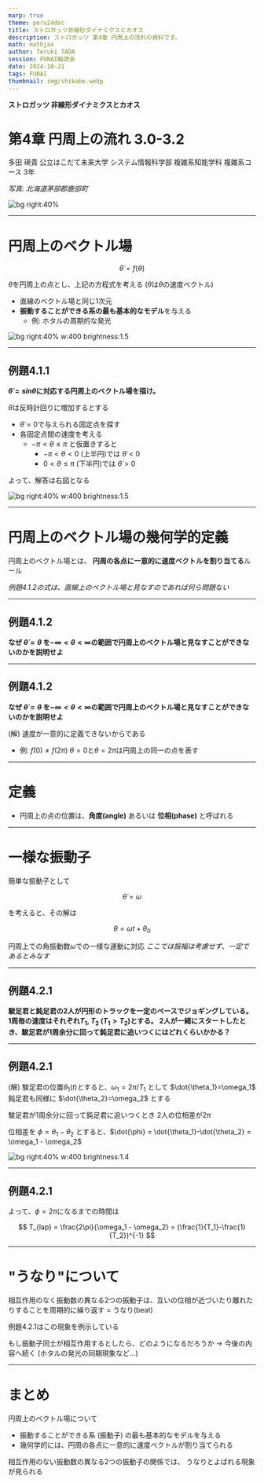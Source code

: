 ```yaml
---
marp: true
theme: peru24doc
title: ストロガッツ非線形ダイナミクスとカオス
description: ストロガッツ 第4章 円周上の流れの資料です。
math: mathjax
author: Teruki TADA
session: FUNAI輪読会
date: 2024-10-21
tags: FUNAI
thumbnail: img/shikabe.webp
---
```


**ストロガッツ 非線形ダイナミクスとカオス**
# 第4章 円周上の流れ 3.0-3.2

多田 瑛貴
公立はこだて未来大学 システム情報科学部
複雑系知能学科 複雑系コース 3年

*写真: 北海道茅部郡鹿部町*

![bg right:40%](img/shikabe.webp)

---

# 円周上のベクトル場

$$ \dot{\theta} = f(\theta) $$

$\theta$を円周上の点とし、上記の方程式を考える
($\dot{\theta}$は$\theta$の速度ベクトル)

- 直線のベクトル場と同じ1次元
- **振動することができる系の最も基本的なモデル**を与える
  - 例: ホタルの周期的な発光

![bg right:40% w:400 brightness:1.5](img/401.webp)

---

## 例題4.1.1

**$\dot{\theta}=sin\theta$に対応する円周上のベクトル場を描け。**


$\theta$は反時計回りに増加するとする

- $\dot{\theta} = 0$で与えられる固定点を探す
- 各固定点間の速度を考える
  - $-\pi < \theta \le \pi$ と仮置きすると
    - $-\pi < \theta < 0$ (上半円)では $\dot{\theta} < 0$
    - $0 < \theta \le \pi$ (下半円)では $\dot{\theta} > 0$

よって、解答は右図となる

![bg right:40% w:400 brightness:1.5](img/411.webp)

---

# 円周上のベクトル場の幾何学的定義

円周上のベクトル場とは、
**円周の各点に一意的に速度ベクトルを割り当てる**ルール

*例題4.1.2の式は、直線上のベクトル場と見なすのであれば何ら問題ない*

---

## 例題4.1.2

**なぜ $\dot{\theta}=\theta$ を$-\infty<\theta<\infty$の範囲で円周上のベクトル場と見なすことができないのかを説明せよ**

---

## 例題4.1.2

**なぜ $\dot{\theta}=\theta$ を$-\infty<\theta<\infty$の範囲で円周上のベクトル場と見なすことができないのかを説明せよ**

(解) 速度が一意的に定義できないからである
- 例: $f(0) \neq f(2\pi)$
$\theta=0$と$\theta=2\pi$は円周上の同一の点を表す

--- 

# 定義

- 円周上の点の位置は、**角度(angle)** あるいは **位相(phase)** と呼ばれる

---

# 一様な振動子

簡単な振動子として

$$ \dot{\theta} = \omega $$

を考えると、その解は

$$ \theta = \omega t + \theta_0 $$

円周上での角振動数$\omega$での一様な運動に対応
*ここでは振幅は考慮せず、一定であるとみなす*

---

## 例題4.2.1

**駿足君と鈍足君の2人が円形のトラックを一定のペースでジョギングしている。
1周毎の速度はそれぞれ$T_1$, $T_2$ ($T_1 > T_2$)とする。
2人が一緒にスタートしたとき、駿足君が1周余分に回って鈍足君に追いつくにはどれくらいかかる？**

---

## 例題4.2.1

(解)
駿足君の位置$\theta_1(t)$とすると、$\omega_1=2\pi/T_1$ として $\dot{\theta_1}=\omega_1$
鈍足君も同様に $\dot{\theta_2}=\omega_2$ とする

駿足君が1周余分に回って鈍足君に追いつくとき
2人の位相差が$2\pi$

位相差を $\phi = \theta_1-\theta_2$ とすると、$\dot{\phi} = \dot{\theta_1}-\dot{\theta_2} = \omega_1 - \omega_2$ 

![bg right:40% w:400 brightness:1.4](img/421.webp)

---

## 例題4.2.1

よって、$\phi = 2\pi$になるまでの時間は

$$ T_{lap} = \frac{2\pi}{\omega_1 - \omega_2} = (\frac{1}{T_1}-\frac{1}{T_2})^{-1} $$

---

# "うなり"について

相互作用のなく振動数の異なる2つの振動子は、互いの位相が近づいたり離れたりすることを周期的に繰り返す = うなり(beat)

例題4.2.1はこの現象を例示している

もし振動子同士が相互作用するとしたら、どのようになるだろうか
→ 今後の内容へ続く (ホタルの発光の同期現象など...)

---

# まとめ


円周上のベクトル場について
- 振動することができる系 (振動子) の最も基本的なモデルを与える
- 幾何学的には、円周の各点に一意的に速度ベクトルが割り当てられる

相互作用のない振動数の異なる2つの振動子の関係では、
うなりとよばれる現象が見られる